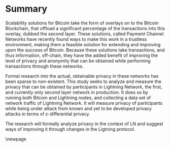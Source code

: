 # Summary

Scalability solutions for Bitcoin take the form of overlays on to the Bitcoin Blockchain, that offload a significant percentage of the transactions into this overlay, dubbed the second layer. These solutions, called Payment Channel Networks have recently found ways to make this work in a trustless environment, making them a feasible solution for extending and improving upon the success of Bitcoin. Because these solutions take transactions, and thus information, off-chain, they have the added benefit of improving the level of privacy and anonymity that can be obtained while performing transactions through these networks.

Formal research into the actual, obtainable privacy in these networks has been sparse to non-existent. This study seeks to analyze and measure the privacy that can be obtained by participants in Lightning Network, the first, and currently only second layer network in production. It does so by running both Bitcoin and Lightning nodes, and collecting a data set of network traffic of Lightning Network. It will measure privacy of participants while being under attack from known and yet to be developed privacy attacks in terms of $\varepsilon$-differential privacy.

The research will formally analyze privacy in the context of LN and suggest ways of improving it through changes in the Ligtning protocol.

\newpage
